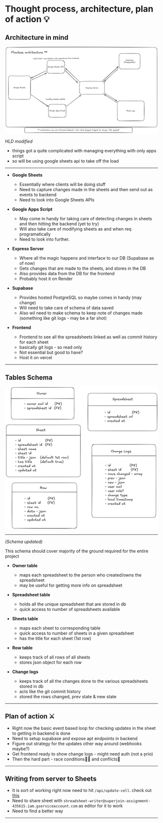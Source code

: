 # Thought process, architecture, plan of action 💡

## Architecture in mind

![High level design](./diagrams/HLD2.png)

*HLD modified* 

- things got a quite complicated with managing everything with only apps script 
- so will be using google sheets api to take off the load

---

- **Google Sheets**
    - Essentially where clients will be doing stuff
    - Need to capture changes made in the sheets and then send out as events to backend
    - Need to look into Google Sheets APIs

- **Google Apps Script**
    - May come in handy for taking care of detecting changes in sheets and then hitting the backend (yet to try)
    - Will also take care of modifying sheets as and when req programatically
    - Need to look into further.

- **Express Server**
    - Where all the magic happens and interface to our DB (Supabase as of now)
    - Gets changes that are made to the sheets, and stores in the DB
    - Also provides data from the DB for the frontend
    - Probably host it on Render

- **Supabase** 
    - Provides hosted PostgreSQL so maybe comes in handy (may change)
    - Will need to take care of schema of data saved
    - Also wil need to make schema to keep note of changes made (something like git logs - may be a far shot)

- **Frontend**
    - Frontend to see all the spreadsheets linked as well as commit history for each sheet
    - basically git logs - so read only 
    - Not essential but good to have?
    - Host it on vercel

---

## Tables Schema

![alt text](./diagrams/schema2.png)

---

*(Schema updated)*

This schema should cover majority of the ground required for the entire project

- **Owner table**
    - maps each spreadsheet to the person who created/owns the spreadsheet
    - may be useful for getting more info on spreadsheet

- **Spreadsheet table**
    - holds all the unique spreadsheet that are stored in db
    - quick access to number of spreadsheets available

- **Sheets table**
    - maps each sheet to corresponding table
    - quick access to number of sheets in a given spreadsheet
    - has the title for each sheet (1st row)

- **Row table**
    - keeps track of all rows of all sheets
    - stores json object for each row

- **Change logs**
    - keeps track of all the changes done to the various spreadsheets stored in db
    - acts like the git commit history
    - stored the rows changed, prev state & new state

---

## Plan of action ⚔️
- Right now the basic event based loop for checking updates in the sheet to getting in backend is done
- Need to setup supabase and expose apt endpoints in backend
- Figure out strategy for the updates other way around (webhooks maybe?)
- Get frontend ready to show change logs - might need auth (not a prio)
- Then the hard part - race conditions🏃‍♂️ and conflicts🤺

---

## Writing from server to Sheets
- It is sort of working right now need to hit `/api/update-cell`. check out [this](./node-backend/src/controllers/updateSheetController.js)
- Need to share sheet with `shreadsheet-writer@superjoin-assignment-435615.iam.gserviceaccount.com` as editor for it to work
- Need to find a better way

---